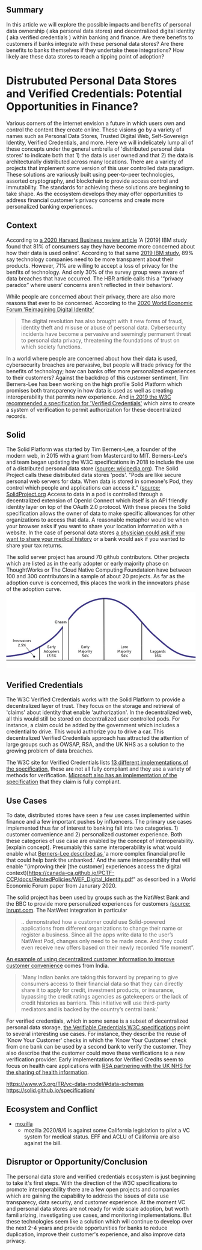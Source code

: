 ## Summary 
In this article we will explore the possible impacts and benefits of personal data ownership ( aka personal data stores) and decentralized digital identity ( aka verified credentials ) within banking and finance.  Are there benefits to customers if banks integrate with these personal data stores?  Are there benefits to banks themselves if they undertake these integrations?  How likely are these data stores to reach a tipping point of adoption? 

# Distrubuted Personal Data Stores and Verified Credentials: Potential Opportunities in Finance?

Various corners of the internet envision a future in which users own and control the content they create online.  These visions go by a variety of names such as Personal Data Stores, Trusted Digital Web, Self-Sovereign Identity, Verified Credentials, and more.  Here we will indelicately lump all of these concepts under the general umbrella of 'distributed personal data stores' to indicate both that 1) the data is user owned and that 2) the data is architecturally distributed across many locations.  There are a variety of projects that implement some version of this user controlled data paradigm.  These solutions are variously built using peer-to-peer technologies, assorted cryptography, and blockchain to provide access control and immutability.  The standards for achieving these solutions are beginning to take shape.  As the ecosystem develops they may offer opportunities to address financial customer's privacy concerns and create more personalized banking experiences.

## Context
According to [a 2020 Harvard Business review article](https://hbr.org/2020/01/why-companies-make-it-so-hard-for-users-to-control-their-data) 'A [2019] IBM study found that 81% of consumers say they have become more concerned about how their data is used online'. According to that same [2019 IBM study](https://www.axios.com/consumers-kinda-sorta-care-about-their-data-3292eae9-2176-4a12-b8b5-8f2de4311907.html), 89% say technology companies need to be more transparent about their products.  However, 71% are willing to accept a loss of privacy for the benfits of technology.  And only 30% of the survey group were aware of data breaches that have occurred.  The HBR article calls this a '“privacy paradox” where users’ concerns aren’t reflected in their behaviors'. 

While people are concerned about their privacy, there are also more reasons that ever to be concerned.  According to the [2020 World Economic Forum 'Reimagining Digital Identity'](https://canada-ca.github.io/PCTF-CCP/docs/RelatedPolicies/WEF_Digital_Identity.pdf)
> The digital revolution has also brought with it new forms of fraud, identity theft and misuse or abuse of personal data. Cybersecurity incidents have become a pervasive and seemingly permanent threat to personal data privacy, threatening the foundations of trust on which society functions. 

In a world where people are concerned about how their data is used, cybersecurity breaches are pervasive, but people will trade privacy for the benefits of technology; how can banks offer more personalized experiences to their customers?  Against the backdrop of this customer sentiment, Tim Berners-Lee has been working on the high profile Solid Platform which promises both transparency in how data is used as well as creating interoperability that permits new experience. And [in 2019 the W3C recommended a specification for 'Verified Credentials'](https://www.w3.org/standards/history/vc-data-model) which aims to create a system of verification to permit authorization for these decentralized records.

## Solid
The Solid Platform was started by Tim Berners-Lee, a founder of the modern web, in 2015 with a grant from Mastercard to MIT.  Berners-Lee's and team began updating the W3C specifications in 2018 to include the use of a distributed personal data store ([source: wikipedia.org](https://en.wikipedia.org/wiki/Solid_(web_decentralization_project))).  The Solid Project calls these distributed data stores 'pods'.  "Pods are like secure personal web servers for data. When data is stored in someone's Pod, they control which people and applications can access it." ([source: SolidProject.org](https://solidproject.org/) Access to data in a pod is controlled through a decentralized extension of OpenId Connect which itself is an API friendly identity layer on top of the OAuth 2.0 protocol.  With these pieces the Solid specification allows the owner of data to make specific allowances for other organizations to access that data. A reasonable metaphor would be when your browser asks if you want to share your location information with a website. In the case of personal data stores [a physician could ask if you want to share your medical history](https://www.rsa.com/en-us/blog/2021-07/verifiable-credentials-the-key-to-trust-on-the-next-web) or a bank would ask if you wanted to share your tax returns.

The solid server project has around 70 github contributors.  Other projects which are listed as in the early adopter or early majority phase on ThoughtWorks or The Cloud Native Computing Foundataion have between 100 and 300 contributors in a sample of about 20 projects.  As far as the adoption curve is concerned, this places the work in the innovators phase of the adoption curve.  ![the technology adoption curve](../images/2021/08/innovation-curve-chasm.png)

## Verified Credentials

The W3C Verified Credentials works with the Solid Platform to provide a decentralized layer of trust.  They focus on the storage and retrieval of 'claims' about identity that enable 'authorization'.  In the decentralized web, all this would still be stored on decentralized user controlled pods. For instance, a claim could be added by the government which includes a credential to drive.  This would authorize you to drive a car.  This decentralized Verified Credentials approach has attracted the attention of large groups such as OWSAP, RSA, and the UK NHS as a solution to the growing problem of data breaches.

The W3C site for Verified Credentials lists [13 different implementations of the specification](https://w3c.github.io/vc-test-suite/implementations/), these are not all fully compliant and they use a variety of methods for verification.  [Microsoft also has an implementation of the specification](https://docs.microsoft.com/en-us/azure/active-directory/verifiable-credentials/decentralized-identifier-overview) that they claim is fully compliant.

## Use Cases
To date, distributed stores have seen a few use cases implemented within finance and a few important pushes by influencers. The primary use cases implemented thus far of interest to banking fall into two categories.  1) customer convenience and 2) personalized customer experience.  Both these categories of use case are enabled by the concept of interoperability.  [explain concept]. Presumably this same interoperability is what would enable what [Berners-Lee described as ](https://thenewstack.io/sir-tim-berners-lees-solid-protocol-puts-data-back-in-the-control-of-the-end-user/)
'a more complex financial profile that could help bank the unbanked.' And the same interoperability that will enable "(improving their [the customer] experiences access the digital context)[https://canada-ca.github.io/PCTF-CCP/docs/RelatedPolicies/WEF_Digital_Identity.pdf" as described in a World Economic Forum paper from Janurary 2020. 
 
The solid project has been used by groups such as the NatWest Bank and the BBC to provide more personalized experiences for customers [(source: Inrupt.com](https://inrupt.com/solid-enterprise-natwest-bbc). The NatWest integration in particular
> .. demonstrated how a customer could use Solid-powered applications from  different organizations to change their name or register a business. Since all the apps write data to the user’s NatWest Pod, changes only need to be made once. And they could even receive new offers based on their newly recorded “life moment”.

[An example of using decentralized customer information to improve customer convenience](https://hbr.org/2020/01/why-companies-make-it-so-hard-for-users-to-control-their-data) comes from India.
> 'Many Indian banks are taking this forward by preparing to give consumers access to their financial data so that they can directly share it to apply for credit, investment products, or insurance, bypassing the credit ratings agencies as gatekeepers or the lack of credit histories as barriers. This initiative will use third-party mediators and is backed by the country’s central bank.'

For verified credentials, which in some sense is a subset of decentralized personal data storage, [the Verifiable Credentials W3C specifications](https://www.w3.org/TR/vc-use-cases/#finance) point to several interesting use cases.  For instance, they describe the reuse of 'Know Your Customer' checks in which the 'Know Your Customer' check from one bank can be used by a second bank to verify the customer.  They also describe that the customer could move these verifications to a new verification provider.  Early implementations for Verified Credits seem to focus on health care applications with [RSA partnering with the UK NHS for the sharing of health information](https://www.rsa.com/en-us/blog/2021-07/verifiable-credentials-the-key-to-trust-on-the-next-web).  

https://www.w3.org/TR/vc-data-model/#data-schemas
https://solid.github.io/specification/

## Ecosystem and Conflict

- [mozilla](https://blog.mozilla.org/netpolicy/2020/08/06/by-embracing-blockchain-a-california-bill-takes-the-wrong-step-forward/)
  - mozilla 2020/8/6 is against some California legislation to pilot a VC system for medical status.  EFF and ACLU of California are also against the bill.

## Disruptor or Opportunity/Conclusion

The personal data store and verified credentials ecosystem is just beginning to take it's first steps.  With the direction of the W3C specifications to promote interoperability there are a few open projects and companies which are gaining the capability to address the issues of data use transparecy, data security, and customer experience.  At the moment VC and personal data stores are not ready for wide scale adoption, but worth familiarizing, investigating use cases, and monitoring implementations.  But these technologies seem like a solution which will continue to develop over the next 2-4 years and provide opportunities for banks to reduce duplication, improve their customer's experience, and also improve data privacy.